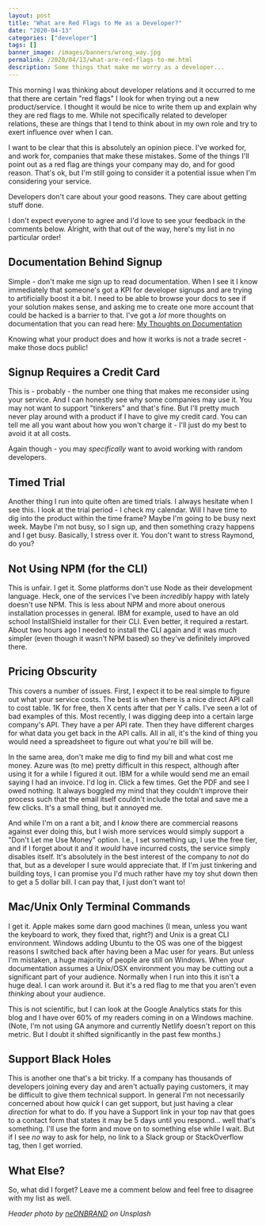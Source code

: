 ```yaml
---
layout: post
title: "What are Red Flags to Me as a Developer?"
date: "2020-04-13"
categories: ["developer"]
tags: []
banner_image: /images/banners/wrong_way.jpg
permalink: /2020/04/13/what-are-red-flags-to-me.html
description: Some things that make me worry as a developer...
---
```


This morning I was thinking about developer relations and it occurred to me that there are certain "red flags" I look for when trying out a new product/service. I thought it would be nice to write them up and explain why they are red flags to me. While not specifically related to developer relations, these are things that I tend to think about in my own role and try to exert influence over when I can.

I want to be clear that this is absolutely an opinion piece. I've worked for, and work for, companies that make these mistakes. Some of the things I'll point out as a red flag are things your company may do, and for good reason. That's ok, but I'm still going to consider it a potential issue when I'm considering your service. 

Developers don't care about your good reasons. They care about getting stuff done.

I don't expect everyone to agree and I'd love to see your feedback in the comments below. Alright, with that out of the way, here's my list in no particular order!

## Documentation Behind Signup

Simple - don't make me sign up to read documentation. When I see it I know immediately that someone's got a KPI for developer signups and are trying to artificially boost it a bit. I need to be able to browse your docs to see if your solution makes sense, and asking me to create one more account that could be hacked is a barrier to that. I've got a *lot* more thoughts on documentation that you can read here: [My Thoughts on Documentation](https://www.raymondcamden.com/2019/08/14/my-thoughts-on-documentation)

Knowing what your product does and how it works is not a trade secret - make those docs public!

## Signup Requires a Credit Card

This is - probably - the number one thing that makes me reconsider using your service. And I can honestly see why some companies may use it. You may not want to support "tinkerers" and that's fine. But I'll pretty much never play around with a product if I have to give my credit card. You can tell me all you want about how you won't charge it - I'll just do my best to avoid it at all costs.

Again though - you may *specifically* want to avoid working with random developers. 

## Timed Trial

Another thing I run into quite often are timed trials. I always hesitate when I see this. I look at the trial period - I check my calendar. Will I have time to dig into the product within the time frame? Maybe I'm going to be busy next week. Maybe I'm not busy, so I sign up, and then something crazy happens and I get busy. Basically, I stress over it. You don't want to stress Raymond, do you? 

## Not Using NPM (for the CLI)

This is unfair. I get it. Some platforms don't use Node as their development language. Heck, one of the services I've been *incredibly* happy with lately doesn't use NPM. This is less about NPM and more about onerous installation processes in general. IBM for example, used to have an old school InstallShield installer for their CLI. Even better, it required a restart. About two hours ago I needed to install the CLI again and it was much simpler (even though it wasn't NPM based) so they've definitely improved there. 

## Pricing Obscurity

This covers a number of issues. First, I expect it to be real simple to figure out what your service costs. The best is when there is a nice direct API call to cost table. 1K for free, then X cents after that per Y calls. I've seen a lot of bad examples of this. Most recently, I was digging deep into a certain large company's API. They have a per API rate. Then they have different charges for what data you get back in the API calls. All in all, it's the kind of thing you would need a spreadsheet to figure out what you're bill will be. 

In the same area, don't make me dig to find my bill and what cost me money. Azure was (to me) pretty difficult in this respect, although after using it for a while I figured it out. IBM for a while would send me an email saying I had an invoice. I'd log in. Click a few times. Get the PDF and see I owed nothing. It always boggled my mind that they couldn't improve their process such that the email itself couldn't include the total and save me a few clicks. It's a small thing, but it annoyed me.

And while I'm on a rant a bit, and I *know* there are commercial reasons against ever doing this, but I wish more services would simply support a "Don't Let me Use Money" option. I.e., I set something up, I use the free tier, and if I forget about it and it *would* have incurred costs, the service simply disables itself. It's absolutely in the best interest of the company to *not* do that, but as a developer I sure would appreciate that. If I'm just tinkering and building toys, I can promise you I'd much rather have my toy shut down then to get a 5 dollar bill. I can pay that, I just don't want to!

## Mac/Unix Only Terminal Commands

I get it. Apple makes some darn good machines (I mean, unless you want the keyboard to work, they fixed that, right?) and Unix is a great CLI environment. Windows adding Ubuntu to the OS was one of the biggest reasons I switched back after having been a Mac user for years. But unless I'm mistaken, a huge majority of people are still on Windows. When your documentation assumes a Unix/OSX environment you may be cutting out a significant part of your audience. Normally when I run into this it isn't a huge deal. I can work around it. But it's a red flag to me that you aren't even *thinking* about your audience. 

This is not scientific, but I can look at the Google Analytics stats for this blog and I have over 60% of my readers coming in on a Windows machine. (Note, I'm not using GA anymore and currently Netlify doesn't report on this metric. But I doubt it shifted significantly in the past few months.) 

## Support Black Holes

This is another one that's a bit tricky. If a company has thousands of developers joining every day and aren't actually paying customers, it may be difficult to give them technical support. In general I'm not necessarily concerned about how *quick* I can get support, but just having a clear *direction* for what to do. If you have a Support link in your top nav that goes to a contact form that states it may be 5 days until you respond... well that's something. I'll use the form and move on to something else while I wait. But if I see *no* way to ask for help, no link to a Slack group or StackOverflow tag, then I get worried. 

## What Else?

So, what did I forget? Leave me a comment below and feel free to disagree with my list as well. 

<i>Header photo by <a href="https://unsplash.com/@neonbrand?utm_source=unsplash&utm_medium=referral&utm_content=creditCopyText">neONBRAND</a> on Unsplash</i>